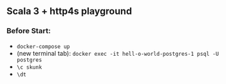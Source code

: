 ## Scala 3 + http4s playground

### Before Start:

- `docker-compose up`
- (new terminal tab): `docker exec -it hell-o-world-postgres-1 psql -U postgres`
- `\c skunk`
- `\dt`

